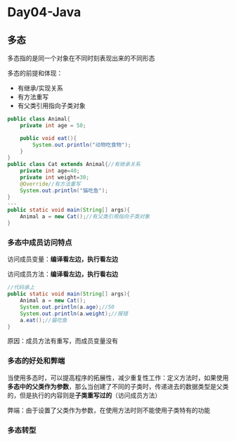 # Day04-Java

## 多态

多态指的是同一个对象在不同时刻表现出来的不同形态

多态的前提和体现：

* 有继承/实现关系
* 有方法重写
* 有父类引用指向子类对象

```java
public class Animal{
    private int age = 50;

    public void eat(){
        System.out.println("动物吃食物");
    }
}
public class Cat extends Animal{//有继承关系
    private int age=40;
    private int weight=30;
    @Override//有方法重写
    System.out.println("猫吃鱼");
}
---
public static void main(String[] args){
    Animal a = new Cat();//有父类引用指向子类对象
}
```

### 多态中成员访问特点

访问成员变量：**编译看左边，执行看左边**

访问成员方法：**编译看左边，执行看右边**

```java
//代码承上
public static void main(String[] args){
    Animal a = new Cat();
    System.out.println(a.age);//50
    System.out.println(a.weight);//报错
    a.eat();//猫吃鱼
}
```

原因：成员方法有重写，而成员变量没有

### 多态的好处和弊端

当使用多态时，可以提高程序的拓展性，减少重复性工作：定义方法时，如果使用**多态中的父类作为参数**，那么当创建了不同的子类时，传递进去的数据类型是父类的，但是执行的内容则是**子类重写过的**（访问成员方法）

弊端：由于设置了父类作为参数，在使用方法时则不能使用子类特有的功能

### 多态转型

